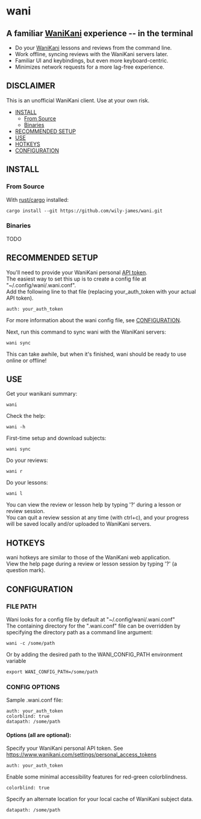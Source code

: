 # wani

## A familiar [WaniKani](https://www.wanikani.com/) experience -- in the terminal

- Do your [WaniKani](https://www.wanikani.com/) lessons and reviews from the command line.
- Work offline, syncing reviews with the WaniKani servers later.
- Familiar UI and keybindings, but even more keyboard-centric.
- Minimizes network requests for a more lag-free experience.

## DISCLAIMER
This is an unofficial WaniKani client. Use at your own risk.

<!--toc:start-->
  - [INSTALL](#install)
    - [From Source](#from-source)
    - [Binaries](#binaries)
  - [RECOMMENDED SETUP](#recommended-setup)
  - [USE](#use)
  - [HOTKEYS](#hotkeys)
  - [CONFIGURATION](#configuration)
<!--toc:end-->

## INSTALL

### From Source
With [rust/cargo](https://www.rust-lang.org/tools/install) installed:
```
cargo install --git https://github.com/wily-james/wani.git
```

### Binaries

TODO

## RECOMMENDED SETUP

You'll need to provide your WaniKani personal [API token](https://www.wanikani.com/settings/personal_access_tokens).  
The easiest way to set this up is to create a config file at "~/.config/wani/.wani.conf".  
Add the following line to that file (replacing your_auth_token with your actual API token).
```
auth: your_auth_token
```

For more information about the wani config file, see [CONFIGURATION](#configuration).

Next, run this command to sync wani with the WaniKani servers:
```
wani sync
```
This can take awhile, but when it's finished, wani should be ready to use online or offline!

## USE

Get your wanikani summary:
```
wani
```

Check the help:
```
wani -h
```

First-time setup and download subjects:
```
wani sync
```

Do your reviews:
```
wani r
```

Do your lessons:
```
wani l
```

You can view the review or lesson help by typing '?' during a lesson or review session.  
You can quit a review session at any time (with ctrl+c), and your progress will be saved locally and/or uploaded to WaniKani servers.  

## HOTKEYS

wani hotkeys are similar to those of the WaniKani web application.  
View the help page during a review or lesson session by typing '?' (a question mark).

## CONFIGURATION

### FILE PATH

Wani looks for a config file by default at "~/.config/wani/.wani.conf"  
The containing directory for the ".wani.conf" file can be overridden by specifying the directory path as a command line argument:
```
wani -c /some/path
```

Or by adding the desired path to the WANI_CONFIG_PATH environment variable
```
export WANI_CONFIG_PATH=/some/path
```

### CONFIG OPTIONS

Sample .wani.conf file:

```
auth: your_auth_token
colorblind: true
datapath: /some/path
```

#### Options (all are optional):
Specify your WaniKani personal API token. See https://www.wanikani.com/settings/personal_access_tokens
```
auth: your_auth_token
```
  

Enable some minimal accessibility features for red-green colorblindness.
```
colorblind: true
``` 
  
Specify an alternate location for your local cache of WaniKani subject data.
```
datapath: /some/path
``` 
